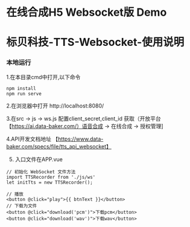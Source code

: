 # 在线合成H5 Websocket版 Demo
# 标贝科技-TTS-Websocket-使用说明

### 本地运行
1.在本目录cmd中打开,以下命令
```
npm install
npm run serve
```
2.在浏览器中打开 http://localhost:8080/

3.在src -> js -> ws.js 配置client_secret,client_id 获取（开放平台【https://ai.data-baker.com/）语音合成 -> 在线合成 -> 授权管理]

4.API开发文档地址 【https://www.data-baker.com/specs/file/tts_api_websocket】

5. 入口文件在APP.vue 
```$xslt
// 初始化 WebSocket 文件方法
import TTSRecorder from './js/ws'
let initTts = new TTSRecorder();

// 播放
<button @click="play">{{ btnText }}</button>
// 下载为文件
<button @click="download('pcm')">下载pcm</button>
<button @click="download('wav')">下载wav</button>
```

